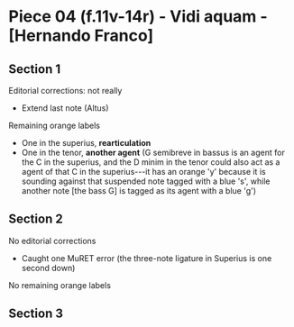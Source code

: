 # Piece 04 (f.11v-14r) - Vidi aquam - [Hernando Franco]

## Section 1

Editorial corrections: not really
- Extend last note (Altus)

Remaining orange labels
- One in the superius, **rearticulation**
- One in the tenor, **another agent** (G semibreve in bassus is an agent for the C in the superius, and the D minim in the tenor could also act as a agent of that C in the superius---it has an orange 'y' because it is sounding against that suspended note tagged with a blue 's', while another note [the bass G] is tagged as its agent with a blue 'g')


## Section 2

No editorial corrections
- Caught one MuRET error (the three-note ligature in Superius is one second down)

No remaining orange labels


## Section 3
